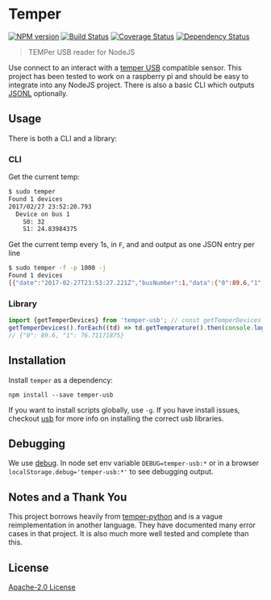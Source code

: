 # Temper

[![NPM version][npm-image]][npm-url] [![Build Status][travis-image]][travis-url]  [![Coverage Status][coveralls-image]][coveralls-url] [![Dependency Status][depstat-image]][depstat-url]

> TEMPer USB reader for NodeJS

Use connect to an interact with a [temper USB](http://a.co/iwusSK8) compatible sensor.
This project has been tested to work on a raspberry pi and should be easy
to integrate into any NodeJS project. There is also a basic CLI which
outputs [JSONL](http://jsonlines.org/) optionally.

## Usage
There is both a CLI and a library:

### CLI
Get the current temp:
```bash
$ sudo temper
Found 1 devices
2017/02/27 23:52:20.793
  Device on bus 1
    S0: 32
    S1: 24.83984375

```

Get the current temp every 1s, in `F`, and and output as one JSON entry per line
```bash
$ sudo temper -f -p 1000 -j
Found 1 devices
[{"date":"2017-02-27T23:53:27.221Z","busNumber":1,"data":{"0":89.6,"1":76.71171875}}]
```

### Library
```javascript
import {getTemperDevices} from 'temper-usb'; // const getTemperDevices = require('temper-usb').getTemperDevices;
getTemperDevices().forEach((td) => td.getTemperature().then(console.log).catch(console.err));
// {"0": 89.6, "1": 76.71171875}
```

## Installation

Install `temper` as a dependency:

```shell
npm install --save temper-usb
```
If you want to install scripts globally, use `-g`. If you have install
issues, checkout [usb](https://www.npmjs.com/package/usb) for more info
on installing the correct usb libraries.

## Debugging
We use [debug](https://github.com/visionmedia/debug). In node set env variable `DEBUG=temper-usb:*` 
or in a browser `localStorage.debug='temper-usb:*'` to see debugging output.

## Notes and a Thank You
This project borrows heavily from [temper-python](https://github.com/padelt/temper-python/blob/master/temperusb/cli.py)
and is a vague reimplementation in another language. They have documented many
error cases in that project. It is also much more well tested and complete than this.

License
-------------
[Apache-2.0 License](http://www.apache.org/licenses/LICENSE-2.0)

[npm-url]: https://npmjs.org/package/temper-usb
[npm-image]: https://badge.fury.io/js/temper-usb.svg

[travis-url]: http://travis-ci.org/mlucool/temper-usb
[travis-image]: https://secure.travis-ci.org/mlucool/temper-usb.png?branch=master

[coveralls-url]: https://coveralls.io/github/mlucool/temper-usb?branch=master
[coveralls-image]: https://coveralls.io/repos/mlucool/temper-usb/badge.svg?branch=master&service=github

[depstat-url]: https://david-dm.org/mlucool/temper-usb
[depstat-image]: https://david-dm.org/mlucool/temper-usb.png

